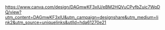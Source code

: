 https://www.canva.com/design/DAGmwKF3xlU/eBM2HQVuCPyfbZuic7WqDQ/view?utm_content=DAGmwKF3xlU&utm_campaign=designshare&utm_medium=link2&utm_source=uniquelinks&utlId=hda61270e21
